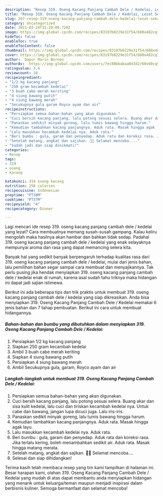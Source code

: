 ```yaml
---
description: "Resep 319. Oseng Kacang Panjang Cambah Dele / Kedelai, Lezat Sekali"
title: "Resep 319. Oseng Kacang Panjang Cambah Dele / Kedelai, Lezat Sekali"
slug: 267-resep-319-oseng-kacang-panjang-cambah-dele-kedelai-lezat-sekali
category: Uncategorized
date: 2021-03-24T15:29:09.720Z
image: https://img-global.cpcdn.com/recipes/83197b8229e31f54/680x482cq70/319-oseng-kacang-panjang-cambah-dele-kedelai-foto-resep-utama.jpg
hideToc: false
enableToc: true
enableTocContent: false
thumbnail: https://img-global.cpcdn.com/recipes/83197b8229e31f54/680x482cq70/319-oseng-kacang-panjang-cambah-dele-kedelai-foto-resep-utama.jpg
cover: https://img-global.cpcdn.com/recipes/83197b8229e31f54/680x482cq70/319-oseng-kacang-panjang-cambah-dele-kedelai-foto-resep-utama.jpg
author:  Dapur Marin Borneo
authorAv:  https://img-global.cpcdn.com/users/7ec80bbabaa0d3d2/60x60cq50/avatar.jpg
ratingvalue: 3.6
reviewcount: 18
recipeingredient:
- "1/2 kg kacang panjang"
- "250 gram kecambah kedelai"
- "3 buah cabe merah keriting"
- "4 siung bawang putih"
- "4 siung bawang merah"
- "Secukupnya gula garam Royco ayam dan air"
recipeinstructions:
- "Persiapkan semua bahan-bahan yang akan digunakan."
- "Cuci bersih kacang panjang, lalu potong sesuai selera. Buang akar dan sisa kulit kedelai, lalu cuci dan tiriskan kecambah kedelai nya. Untuk cabe dan bawang, jangan lupa dicuci juga. Lalu iris-iris."
- "Panaskan sedikit minyak goreng, lalu tumis bawang hingga harum."
- "Kemudian tambahkan kacang panjangnya. Aduk rata. Masak hingga agak layu."
- "Lalu masukkan kecambah kedelai nya. Aduk rata."
- "Beri bumbu : gula, garam dan penyedap. Aduk rata dan koreksi rasa. Jika terlalu kering, boleh menambahkan sedikit air. Aduk rata. Masak hingga matang merata."
- "Setelah matang, angkat dan sajikan. 🥰🤗 Selamat mencoba...."
- "Sudah jadi dan siap dinikmati!"
categories:
- Resep
tags:
- 319
- oseng
- kacang

katakunci: 319 oseng kacang 
nutrition: 258 calories
recipecuisine: Indonesian
preptime: "PT38M"
cooktime: "PT37M"
recipeyield: "4"
recipecategory: Dinner

---
```



Lagi mencari ide resep 319. oseng kacang panjang cambah dele / kedelai yang lezat? Cara membuatnya memang susah-susah gampang. Kalau keliru mengolah maka hasilnya akan hambar dan bahkan tidak sedap. Padahal 319. oseng kacang panjang cambah dele / kedelai yang enak selayaknya mempunyai aroma dan rasa yang dapat memancing selera kita.




Banyak hal yang sedikit banyak berpengaruh terhadap kualitas rasa dari 319. oseng kacang panjang cambah dele / kedelai, mulai dari jenis bahan, lalu pemilihan bahan segar sampai cara membuat dan menyajikannya. Tak perlu pusing jika hendak menyiapkan 319. oseng kacang panjang cambah dele / kedelai enak di rumah, karena asal sudah tahu triknya maka hidangan ini dapat jadi sajian istimewa.


Berikut ini ada beberapa tips dan trik praktis untuk membuat 319. oseng kacang panjang cambah dele / kedelai yang siap dikreasikan. Anda bisa menyiapkan 319. Oseng Kacang Panjang Cambah Dele / Kedelai memakai 6 jenis bahan dan 7 tahap pembuatan. Berikut ini cara untuk membuat hidangannya.

<!--inarticleads1-->

##### Bahan-bahan dan bumbu yang dibutuhkan dalam menyiapkan 319. Oseng Kacang Panjang Cambah Dele / Kedelai:

1. Persiapkan 1/2 kg kacang panjang
1. Siapkan 250 gram kecambah kedelai
1. Ambil 3 buah cabe merah keriting
1. Siapkan 4 siung bawang putih
1. Persiapkan 4 siung bawang merah
1. Ambil Secukupnya gula, garam, Royco ayam dan air




<!--inarticleads2-->

##### Langkah-langkah untuk membuat 319. Oseng Kacang Panjang Cambah Dele / Kedelai:

1. Persiapkan semua bahan-bahan yang akan digunakan.
1. Cuci bersih kacang panjang, lalu potong sesuai selera. Buang akar dan sisa kulit kedelai, lalu cuci dan tiriskan kecambah kedelai nya. Untuk cabe dan bawang, jangan lupa dicuci juga. Lalu iris-iris.
1. Panaskan sedikit minyak goreng, lalu tumis bawang hingga harum.
1. Kemudian tambahkan kacang panjangnya. Aduk rata. Masak hingga agak layu.
1. Lalu masukkan kecambah kedelai nya. Aduk rata.
1. Beri bumbu : gula, garam dan penyedap. Aduk rata dan koreksi rasa. Jika terlalu kering, boleh menambahkan sedikit air. Aduk rata. Masak hingga matang merata.
1. Setelah matang, angkat dan sajikan. 🥰🤗 Selamat mencoba....
1. Selesai dan siap dihidangkan!



Terima kasih telah membaca resep yang tim kami tampilkan di halaman ini. Besar harapan kami, olahan 319. Oseng Kacang Panjang Cambah Dele / Kedelai yang mudah di atas dapat membantu anda menyiapkan hidangan yang menarik untuk keluarga/teman maupun menjadi inspirasi dalam berbisnis kuliner. Semoga bermanfaat dan selamat mencoba!
